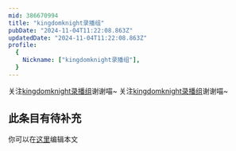 ```yaml
---
mid: 386670994
title: "kingdomknight录播组"
pubDate: "2024-11-04T11:22:08.863Z"
updatedDate: "2024-11-04T11:22:08.863Z"
profile:
  {
    Nickname: ["kingdomknight录播组"],
  }
---
```


关注[kingdomknight录播组](https://space.bilibili.com/386670994)谢谢喵~ 关注[kingdomknight录播组](https://space.bilibili.com/386670994)谢谢喵~

## 此条目有待补充
你可以在[这里](https://github.com/Yuhanawa/VTuber.ICU/edit/master/src/content/v/kingdomknight录播组/index.md)编辑本文
